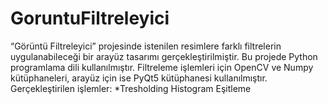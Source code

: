 # GoruntuFiltreleyici
“Görüntü Filtreleyici” projesinde istenilen resimlere farklı filtrelerin uygulanabileceği bir arayüz tasarımı gerçekleştirilmiştir. Bu projede Python programlama dili kullanılmıştır. Filtreleme işlemleri için OpenCV ve Numpy kütüphaneleri, arayüz için ise PyQt5 kütüphanesi kullanılmıştır.
Gerçekleştirilen işlemler:
*Tresholding
Histogram Eşitleme
